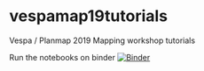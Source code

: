 # vespamap19tutorials
Vespa / Planmap 2019 Mapping workshop tutorials

Run the notebooks on binder [![Binder](https://mybinder.org/badge_logo.svg)](https://hub.gke.mybinder.org/user/openplanetary-v-amap19tutorials-rtrrdd7f)
